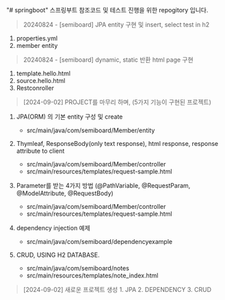 "# springboot" 
스프링부트 참조코드 및 테스트 진행을 위한 repogitory 입니다.

> 20240824 - [semiboard] JPA entity 구현 및 insert, select test in h2
  1. properties.yml
  2. member entity
  
> 20240824 - [semiboard] dynamic, static 반환 html page 구현
  1. template.hello.html
  2. source.hello.html
  3. Restconroller


> [2024-09-02] PROJECT를 마무리 하며, (5가지 기능이 구현된 프로젝트)
  1. JPA(ORM) 의 기본 entity 구성 및 create
       - src/main/java/com/semiboard/Member/entity

  2. Thymleaf, ResponseBody(only text response), html response, response attribute to client
       - src/main/java/com/semiboard/Member/controller
       - src/main/resources/templates/request-sample.html

  3. Parameter를 받는 4가지 방법 (@PathVariable, @RequestParam, @ModelAttribute, @RequestBody)
       - src/main/java/com/semiboard/Member/controller
       - src/main/resources/templates/request-sample.html

  4. dependency injection 예제
       - src/main/java/com/semiboard/dependencyexample

  5. CRUD, USING H2 DATABASE.
       - src/main/java/com/semiboard/notes
       - src/main/resources/templates/note_index.html


> [2024-09-02] 새로운 프로젝트 생성 
     1. JPA
     2. DEPENDENCY
     3. CRUD